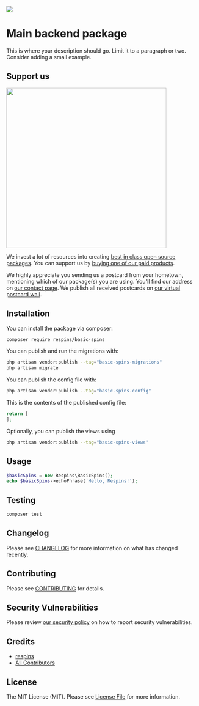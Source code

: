
[<img src="https://github-ads.s3.eu-central-1.amazonaws.com/support-ukraine.svg?t=1" />](https://supportukrainenow.org)

# Main backend package

This is where your description should go. Limit it to a paragraph or two. Consider adding a small example.

## Support us

[<img src="https://github-ads.s3.eu-central-1.amazonaws.com/basic-spins.jpg?t=1" width="419px" />](https://spatie.be/github-ad-click/basic-spins)

We invest a lot of resources into creating [best in class open source packages](https://spatie.be/open-source). You can support us by [buying one of our paid products](https://spatie.be/open-source/support-us).

We highly appreciate you sending us a postcard from your hometown, mentioning which of our package(s) you are using. You'll find our address on [our contact page](https://spatie.be/about-us). We publish all received postcards on [our virtual postcard wall](https://spatie.be/open-source/postcards).

## Installation

You can install the package via composer:

```bash
composer require respins/basic-spins
```

You can publish and run the migrations with:

```bash
php artisan vendor:publish --tag="basic-spins-migrations"
php artisan migrate
```

You can publish the config file with:

```bash
php artisan vendor:publish --tag="basic-spins-config"
```

This is the contents of the published config file:

```php
return [
];
```

Optionally, you can publish the views using

```bash
php artisan vendor:publish --tag="basic-spins-views"
```

## Usage

```php
$basicSpins = new Respins\BasicSpins();
echo $basicSpins->echoPhrase('Hello, Respins!');
```

## Testing

```bash
composer test
```

## Changelog

Please see [CHANGELOG](CHANGELOG.md) for more information on what has changed recently.

## Contributing

Please see [CONTRIBUTING](https://github.com/respins/.github/blob/main/CONTRIBUTING.md) for details.

## Security Vulnerabilities

Please review [our security policy](../../security/policy) on how to report security vulnerabilities.

## Credits

- [respins](https://github.com/respins)
- [All Contributors](../../contributors)

## License

The MIT License (MIT). Please see [License File](LICENSE.md) for more information.
